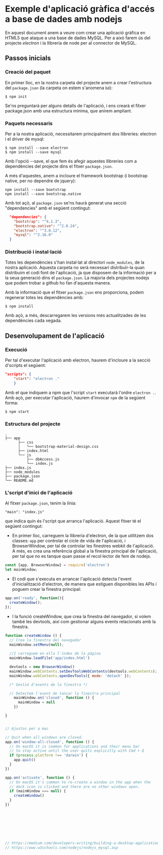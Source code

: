 # Exemple d'aplicació gràfica d'accés a base de dades amb nodejs

En aquest document anem a veure com crear una aplicació gràfica en HTML5 que ataque a una base de dades MySQL. Per a això farem ús del projecte  *electron* i la llibrería de node per al connector de MySQL.


## Passos inicials

### Creació del paquet

En primer lloc, en la nostra carpeta del projecte anem a crear l'estructura del `package.json` (la carpeta on estem s'anomena `bd`):

```
$ npm init 
```
Se'ns preguntarà per alguns detalls de l'aplicació, i ens crearà el fitxer package.json amb una estructura mínima, que anirem ampliant.

### Paquets necessaris

Per a la nostra aplicació, necessitarem principalment dos llibreríes: electron i el driver de mysql:

```
$ npm install --save electron
$ npm install --save mysql
```
Amb l'opció --save, el que fem és afegir aquestes llibreríes com a dependències del projecte dins el fitxer `package.json`.

A més d'aquestes, anem a incloure el framework bootstrap (i bootstrap native, per no dependre de jquery):

```
npm install --save bootstrap
npm install --save bootstrap.native
```

Amb tot açò, al `package.json` se'ns haurà generat una secció "dependencies" amb el següent contingut:

```json
  "dependencies": {
    "bootstrap": "^4.1.3",
    "bootstrap.native": "^2.0.24",
    "electron": "^3.0.12",
    "mysql": "^2.16.0"
  }
```

### Distribució i instal·lació

Totes les dependències s'han instal·lat al directori `node_modules`, de la nostra aplicació. Aquesta carpeta no serà necessari distribuïr-la quan distribuim el codi font de l'aplicació, ja que disposem de la informació per a la seua generació dins el `package.json`. La majoria dels projectes nodejs que podem trobar a github ho fan d'aquesta manera.

Amb la informació que el fitxer `package.json` ens proporciona, podem regenerar totes les dependències amb:

```
$ npm install
```

Amb açò, a més, descarregarem les versions més actualitzades de les dependències cada vegada.


## Desenvolupament de l'aplicació

### Execució

Per tal d'executar l'aplicació amb electron, haurem d'incloure a la secció d'scripts el següent:

```json
"scripts": {
    "start": "electron ."
    }
```

Amb el que indiquem a npm que l'script `start` executarà l'ordre `electron .`. Amb açò, per executar l'aplicació, haurem d'invocar `npm` de la següent forma:

```
$ npm start
```

### Estructura del projecte
```
.
├── app
      ├── css
      │   └── bootstrap-material-design.css
      ├── index.html
      └── js
          ├── dbAccess.js
          └── index.js
├── index.js
├── node_modules
├── package.json
└── README.md
```

### L'script d'inici de l'aplicació

Al fitxer `package.json`, tenim la línia:

```
"main": "index.js"
```

que indica quin és l'script que arranca l'aplicació. Aquest fitxer té el següent contingut:

* En primer lloc, carreguem la llibrería d'electron, de la que utilitzem dos classes:  `app` per controlar el cicle de vida de l'aplicació, i BrowserWindow, per tal de controlar les finestres webkit de l'aplicació. A més, es crea una referència global a la finestra principal de l'aplicació, per tal que no es tanque quan passe el recol·lector de fem de nodejs.

```js
const {app, BrowserWindow} = require('electron')
let mainWindow;
```

* El codi que s'executa en arrancar l'aplicació detecta l'event d'inicialització d'electron, de manera que estiguen disponibles les APIs i poguem crear la finestra principal:

```js
app.on('ready', function(){
  createWindow();
});
```

* I la funció createWindow, que crea la finestra del navegador, si volem també les devtools, així com gestionar alguns events relacionats amb la finestra.

```js
function createWindow () {
  // Crea la finestra del navegador
  mainWindow.setMenu(null);
  
  //I carreguem en ella l'índex de la pàgina
  mainWindow.loadFile('app/index.html')

  devtools = new BrowserWindow()
  mainWindow.webContents.setDevToolsWebContents(devtools.webContents);
  mainWindow.webContents.openDevTools({ mode: 'detach' });

  /* Gestió d'events de la finestra */

  // Detectem l'event de tancar la finestra principal
    mainWindow.on('closed', function () {
      mainWindow = null
    })

}


// Ajustos per a mac

// Quit when all windows are closed.
app.on('window-all-closed', function () {
  // On macOS it is common for applications and their menu bar
  // to stay active until the user quits explicitly with Cmd + Q
  if (process.platform !== 'darwin') {
    app.quit()
  }
})

app.on('activate', function () {
  // On macOS it's common to re-create a window in the app when the
  // dock icon is clicked and there are no other windows open.
  if (mainWindow === null) {
    createWindow()
  }
})








// https://medium.com/developers-writing/building-a-desktop-application-with-electron-204203eeb658
// https://www.w3schools.com/nodejs/nodejs_mysql.asp